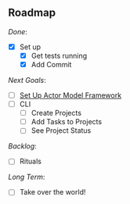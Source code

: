 ## Roadmap

_Done_:

- [x] Set up
  - [x] Get tests running
  - [x] Add Commit

_Next Goals_:

- [ ] [Set Up Actor Model Framework](tasks/actor_model.md)
- [ ] CLI
  - [ ] Create Projects
  - [ ] Add Tasks to Projects
  - [ ] See Project Status

_Backlog_:

- [ ] Rituals

_Long Term_:

- [ ] Take over the world!
